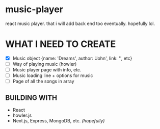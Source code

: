 # music-player

react music player. that i will add back end too eventually. hopefully lol.

# WHAT I NEED TO CREATE

-   [x] Music object {name: 'Dreams', author: 'John', link: '', etc}
-   [ ] Way of playing music (howler)
-   [ ] Music player page with info, etc.
-   [ ] Music loading line + options for music
-   [ ] Page of all the songs in array

## BUILDING WITH

-   React
-   howler.js
-   Next.js, Express, MongoDB, etc. _(hopefully)_
